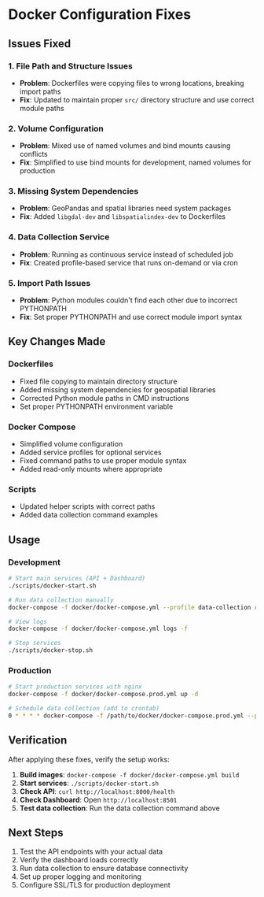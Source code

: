 # Docker Configuration Fixes

## Issues Fixed

### 1. File Path and Structure Issues
- **Problem**: Dockerfiles were copying files to wrong locations, breaking import paths
- **Fix**: Updated to maintain proper `src/` directory structure and use correct module paths

### 2. Volume Configuration
- **Problem**: Mixed use of named volumes and bind mounts causing conflicts
- **Fix**: Simplified to use bind mounts for development, named volumes for production

### 3. Missing System Dependencies
- **Problem**: GeoPandas and spatial libraries need system packages
- **Fix**: Added `libgdal-dev` and `libspatialindex-dev` to Dockerfiles

### 4. Data Collection Service
- **Problem**: Running as continuous service instead of scheduled job
- **Fix**: Created profile-based service that runs on-demand or via cron

### 5. Import Path Issues
- **Problem**: Python modules couldn't find each other due to incorrect PYTHONPATH
- **Fix**: Set proper PYTHONPATH and use correct module import syntax

## Key Changes Made

### Dockerfiles
- Fixed file copying to maintain directory structure
- Added missing system dependencies for geospatial libraries
- Corrected Python module paths in CMD instructions
- Set proper PYTHONPATH environment variable

### Docker Compose
- Simplified volume configuration
- Added service profiles for optional services
- Fixed command paths to use proper module syntax
- Added read-only mounts where appropriate

### Scripts
- Updated helper scripts with correct paths
- Added data collection command examples

## Usage

### Development
```bash
# Start main services (API + Dashboard)
./scripts/docker-start.sh

# Run data collection manually
docker-compose -f docker/docker-compose.yml --profile data-collection run --rm data-collector

# View logs
docker-compose -f docker/docker-compose.yml logs -f

# Stop services
./scripts/docker-stop.sh
```

### Production
```bash
# Start production services with nginx
docker-compose -f docker/docker-compose.prod.yml up -d

# Schedule data collection (add to crontab)
0 * * * * docker-compose -f /path/to/docker/docker-compose.prod.yml --profile data-collection run --rm data-collector
```

## Verification

After applying these fixes, verify the setup works:

1. **Build images**: `docker-compose -f docker/docker-compose.yml build`
2. **Start services**: `./scripts/docker-start.sh`
3. **Check API**: `curl http://localhost:8000/health`
4. **Check Dashboard**: Open `http://localhost:8501`
5. **Test data collection**: Run the data collection command above

## Next Steps

1. Test the API endpoints with your actual data
2. Verify the dashboard loads correctly
3. Run data collection to ensure database connectivity
4. Set up proper logging and monitoring
5. Configure SSL/TLS for production deployment